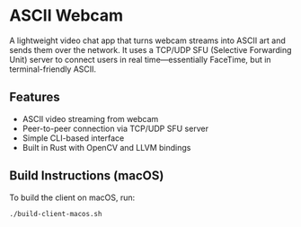 # ASCII Webcam

A lightweight video chat app that turns webcam streams into ASCII art and sends them over the network. It uses a TCP/UDP SFU (Selective Forwarding Unit) server to connect users in real time—essentially FaceTime, but in terminal-friendly ASCII.

## Features

- ASCII video streaming from webcam
- Peer-to-peer connection via TCP/UDP SFU server
- Simple CLI-based interface
- Built in Rust with OpenCV and LLVM bindings

## Build Instructions (macOS)

To build the client on macOS, run:

```bash
./build-client-macos.sh
```